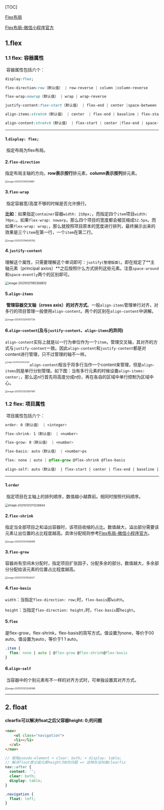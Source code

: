[TOC]

[Flex布局](http://www.ruanyifeng.com/blog/2015/07/flex-grammar.html)

[Flex布局-微信小程序官方](https://developers.weixin.qq.com/ebook?action=get_post_info&docid=00080e799303986b0086e605f5680a)

## 1.flex

### 1.1 flex: 容器属性

​	容器属性包括六个：

```css
display:flex;

flex-direction:row（默认值） | row-reverse | column |column-reverse

flex-wrap:nowrap（默认值） | wrap | wrap-reverse

justify-content:flex-start（默认值） | flex-end | center |space-between | space-around | space-evenly

align-items:stretch（默认值） | center  | flex-end | baseline | flex-start

align-content:stretch（默认值） | flex-start | center |flex-end | space-between | space-around | space-evenly
```

****

#### 1.`display: flex;`

​	指定布局为flex布局。

#### 2.`flex-direction`

​	指定布局主轴的方向，**row表示按行**排元素，**column表示按列**排元素。

<img src="./images/flex-direction.png" alt="image-20210121193128981" style="zoom:50%;" />

#### 3.`flex-wrap`

​	指定容器宽/高度不够的时候是否允许换行。

​	**比如**：如果指定`container`容器`width: 210px;`，而指定四个`item`项目`width: 70px;`。如果`flex-wrap: nowarp`，那么四个项目的宽度都会被压缩成`52.5px`。而如果`flex-wrap: wrap;`，那么就按照项目原本的宽度进行排列，最终展示出来的效果是三个`item`在第一行，一个`item`在第二行。

<img src="./images/flex-wrap.png" alt="image-20210121194045782" style="zoom:50%;" />

#### 4.`justify-content`

​	理解这个属性，只需要理解这个单词即可：`justify(整理版面)`。即在规定了**主轴元素（principal axios）**之后按照什么方式排列这些元素。注意`space-around`和`space-evently`两个的区别即可。

<img src="./images/justify-content.png" alt="image-20210121195356812" style="zoom:70%;" />

#### 5.`align-items`

​	**管理容器交叉轴（cross axis）的对齐方式**。一般`align-items`管理单行对齐，对多行的项目管理一般使用`align-content`。两个的区别在`align-content`中讲解。

<img src="./images/align-items.png" alt="image-20210121200107726" style="zoom:50%;" />

#### 6.`align-content`(及与`justify-content`、`align-items`的异同)

​	`align-content`实际上就是以一行为单位作为一个`item`，管理交叉轴，其对齐的方式与`justify-content`一致。因此`align-content`和`justify-content`都是对content进行管理，只不过管理的轴不一样。

<img src="./images/align-content.png" alt="image-20210121201422394" style="zoom:40%;" align="left"/>

​	`align-content`相当于将多行当作一个content来管理，但是`align-items`则是单行分别管理。如下图：当有多行元素的时候设置`align-items: center;`，那么这n行首先将高度分成n份，再在各自的区域中单行控制为区域中心。

<img src="./images/content&items.png" alt="image-20210121202807481" style="zoom:50%;" />

### 1.2 flex: 项目属性

​	项目属性包括六个：

```css
order: 0（默认值） | <integer>

flex-shrink: 1（默认值） | <number>

flex-grow: 0（默认值） | <number>

flex-basis: auto（默认值） | <number>px

flex: none | auto | @flex-grow @flex-shrink @flex-basis
  
align-self: auto（默认值） | flex-start | center | flex-end | baseline |stretch
```

****

#### 1.`order`

​	指定项目在主轴上的排列顺序，数值越小越靠前。相同时按照代码顺序。

<img src="./images/flex-order.png" alt="image-20210121211228844" style="zoom:67%;" />

#### 2.`flex-shrink`

​	指定当全部项目之和溢出容器时，该项目收缩的占比。数值越大，溢出部分需要该元素让出位置的占比程度越高。具体分配规则参考[Flex布局-微信小程序官方](https://developers.weixin.qq.com/ebook?action=get_post_info&docid=00080e799303986b0086e605f5680a)。

<img src="./images/flex-shrink.png" alt="image-20210121211449099" style="zoom:50%;" />

#### 3.`flex-grow`

​	容器尚有空间未分配时，指定项目扩张因子，分配多余的部分。数值越大，多余部分分配给该元素的位置占比程度越高。

<img src="./images/flex-grow.png" alt="image-20210121211838337" style="zoom:50%;" />

#### 4.`flex-basis`

​	`width`：当指定`flex-direction: row;`时，`flex-basis`即`width`。

​	`height`：当指定`flex-direction: height;`时，`flex-basis`即`height`。

#### 5.`flex`

​	是flex-grow，flex-shrink，flex-basis的简写方式。值设置为none，等价于00 auto。值设置为auto，等价于1 1 auto。

```css
.item {
  flex: none | auto | @flex-grow @flex-shrink@flex-basis
}
```

#### 6.`align-self`

​	当容器中的个别元素有不一样的对齐方式时，可单独设置其对齐方式。

<img src="./images/align-self.png" alt="image-20210121212249386" style="zoom:50%;" />

****

## 2. float

#### clearfix可以解决float之后父容器height: 0;的问题

```html
<nav>
	<ul class="navigation"> 
    <li></li>
  </ul>
</nav>
```

```scss
// 使用pseudo-element + clear: both; + display: table;
// 解决float使父级元素height为0的问题 => 这种办法叫做clearfix
nav::after {
  content: '';
  clear: both;
  display: table;
}

.navigation {
  float: left;
}
```

